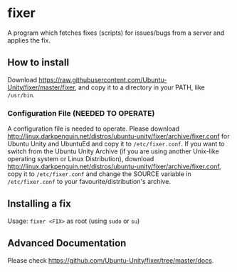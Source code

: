 # fixer
A program which fetches fixes (scripts) for issues/bugs from a server and applies the fix.

## How to install
Download https://raw.githubusercontent.com/Ubuntu-Unity/fixer/master/fixer, and copy it to a directory in your PATH, like `/usr/bin`. 

### Configuration File (NEEDED TO OPERATE)
A configuration file is needed to operate. Please download http://linux.darkpenguin.net/distros/ubuntu-unity/fixer/archive/fixer.conf for Ubuntu Unity and UbuntuEd and copy it to `/etc/fixer.conf`. If you want to switch from the Ubuntu Unity Archive (if you are using another Unix-like operating system or Linux Distribution), download http://linux.darkpenguin.net/distros/ubuntu-unity/fixer/archive/fixer.conf, copy it to `/etc/fixer.conf` and change the SOURCE variable in `/etc/fixer.conf` to your favourite/distribution's archive.

## Installing a fix
Usage: `fixer <FIX>` as root (using `sudo` or `su`)

## Advanced Documentation
Please check https://github.com/Ubuntu-Unity/fixer/tree/master/docs.
